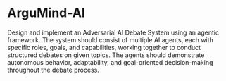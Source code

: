 # ArguMind-AI
Design and implement an Adversarial AI Debate System using an agentic framework. The
system should consist of multiple AI agents, each with specific roles, goals, and capabilities,
working together to conduct structured debates on given topics. The agents should
demonstrate autonomous behavior, adaptability, and goal-oriented decision-making
throughout the debate process.
